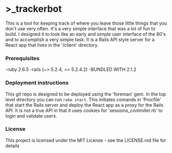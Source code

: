 # >_trackerbot

This is a tool for keeping track of where you leave those little things that you don't use very often. It's a very simple interface that was a lot of fun to build. I designed it to look like an early and simple user interface of the 80's and to accomplish a very simple task. It is a Rails API style server for a React app that lives in the '/client' directory.  

### Prerequisites
-ruby 2.6.5
-rails (~> 5.2.4, >= 5.2.4.2)
-BUNDLED WITH 2.1.2

### Deployment instructions
This git repo is designed to be deployed using the 'foreman' gem. In the top level directory you can run `rake start`. This initiates comands in 'Procfile' that start the Rails server and deploy the React app as a proxy for the Rails API. It is not a true API in that it uses cookies for 'sessions_controller.rb' to login and validate users.

### License
This project is licensed under the MIT License - see the LICENSE.md file for details
